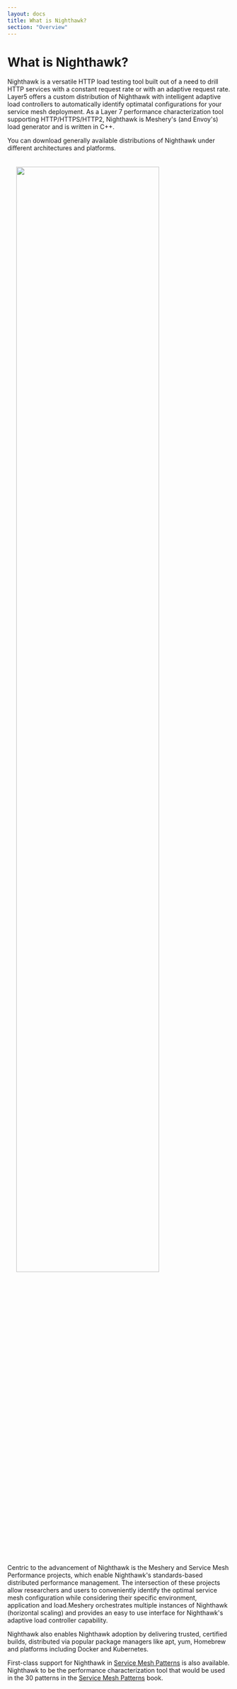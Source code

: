 ```yaml
---
layout: docs
title: What is Nighthawk?
section: "Overview"
---
```


# What is Nighthawk?

Nighthawk is a versatile HTTP load testing tool built out of a need to drill HTTP services with a constant request rate or with an adaptive request rate. Layer5 offers a custom distribution of Nighthawk with intelligent adaptive load controllers to automatically identify optimatal configurations for your service mesh deployment. As a Layer 7 performance characterization tool supporting HTTP/HTTPS/HTTP2, Nighthawk is Meshery's (and Envoy's) load generator and is written in C++.


<!-- GetNighthawk was built with the goal to make it easy to use Nighthawk. -->

You can download generally available distributions of Nighthawk under different architectures and platforms.
 <!-- also providing easy-to-use tooling for installation and operation. This involves creating distributions of Nighthawk and to build up existing tooling. -->

<img src="/assets/images/screenshots/Nighthawk+Meshery.svg" style="width:80%;padding:4%;align:center" />

Centric to the advancement of Nighthawk is the Meshery and Service Mesh Performance projects, which enable Nighthawk's standards-based distributed performance management. The intersection of these projects allow researchers and users to conveniently identify the optimal service mesh configuration while considering their specific environment, application and load.Meshery orchestrates multiple instances of Nighthawk (horizontal scaling) and provides an easy to use interface for Nighthawk's adaptive load controller capability.

Nighthawk also enables Nighthawk adoption by delivering trusted, certified builds, distributed via popular package managers like apt, yum, Homebrew and platforms including Docker and Kubernetes.

<!-- Nighthawk also bridges the gap between C++ code in Nighthawk and the language of the cloud, Golang. -->
First-class support for Nighthawk in [Service Mesh Patterns](https://github.com/service-mesh-patterns) is also available. Nighthawk to be the performance characterization tool that would be used in the 30 patterns in the [Service Mesh Patterns](https://layer5.io/learn/service-mesh-books/service-mesh-patterns) book.